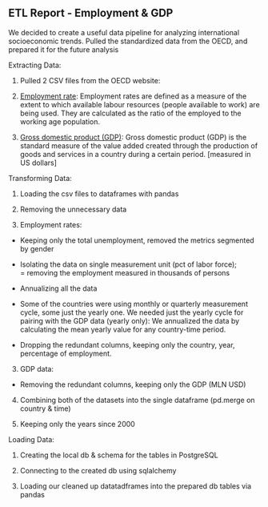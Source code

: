 ## ETL Report - Employment & GDP

We decided to create a useful data pipeline for analyzing international socioeconomic trends. Pulled the standardized data from the OECD, and prepared it for the future analysis

Extracting Data:

1.  Pulled 2 CSV files from the OECD website:
    

1.  [Employment rate](https://data.oecd.org/emp/employment-rate.htm): Employment rates are defined as a measure of the extent to which available labour resources (people available to work) are being used. They are calculated as the ratio of the employed to the working age population.
    
2.  [Gross domestic product (GDP)](https://data.oecd.org/gdp/gross-domestic-product-gdp.htm): Gross domestic product (GDP) is the standard measure of the value added created through the production of goods and services in a country during a certain period. [measured in US dollars]
    

Transforming Data:

1.  Loading the csv files to dataframes with pandas
    
2.  Removing the unnecessary data
    

1.  Employment rates:
    

-   Keeping only the total unemployment, removed the metrics segmented by gender
    
-   Isolating the data on single measurement unit (pct of labor force);  
    = removing the employment measured in thousands of persons
    
-   Annualizing all the data
    

-   Some of the countries were using monthly or quarterly measurement cycle, some just the yearly one. We needed just the yearly cycle for pairing with the GDP data (yearly only): We annualized the data by calculating the mean yearly value for any country-time period.
    

-   Dropping the redundant columns, keeping only the country, year, percentage of employment.
    

3.  GDP data:
    

-   Removing the redundant columns, keeping only the GDP (MLN USD)
    

4.  Combining both of the datasets into the single dataframe (pd.merge on country & time)
    

1.  Keeping only the years since 2000
    

Loading Data:

1.  Creating the local db & schema for the tables in PostgreSQL
    
2.  Connecting to the created db using sqlalchemy
    
3.  Loading our cleaned up datatadframes into the prepared db tables via pandas
